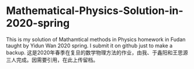 # Mathematical-Physics-Solution-in-2020-spring
This is my solution of Mathamtical methods in Physics homework in Fudan taught by Yidun Wan 2020 spring. I submit it on github just to make a backup. 
这是2020年春季在复旦的数学物理方法的作业，由我、于鑫阳和王思源三人完成。因需要引用，在此上传留档。
